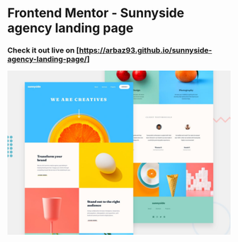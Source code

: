 # Frontend Mentor - Sunnyside agency landing page
### Check it out live on [https://arbaz93.github.io/sunnyside-agency-landing-page/]
![Design preview for the Sunnyside agency landing page coding challenge](./design/desktop-preview.jpg)
